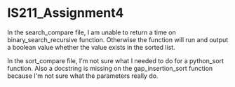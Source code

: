 # IS211_Assignment4

In the search_compare file, I am unable to return a time on binary_search_recursive function.  Otherwise the function will 
  run and output a boolean value whether the value exists in the sorted list.

In the sort_compare file, I'm not sure what I needed to do for a python_sort function.  Also a docstring is missing on the
  gap_insertion_sort function because I'm not sure what the parameters really do.
